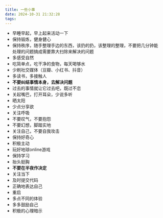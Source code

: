 ```yaml
---
title: 一些小事
date: 2024-10-31 21:32:28
tags:
---
```


- 早睡早起，早上起来活动一下
- 保持锻炼，健身健心
- 保持秩序，随手整理手边的东西，该扔的扔，该整理的整理，不要把几分钟能处理的问题搞成需要靠大扫除来解决的问题
- 多感受自然
- 吃简单点，吃干净的食物，每天喝够水
- 少刷社交媒体（豆瓣、小红书、抖音）
- 多读书，多接触人
- **不要纠结事情本身，去解决问题**
- 过去的事情就让它过去吧，既过不恋
- 关起嘴巴，打开耳朵，少说多听
- 晒太阳
- 少点分享欲
- 关注呼吸
- 不要叹气，不要抱怨
- 不要幻想，脚踏实地
- 关注自己，不要自我攻击
- 保持好奇心
- 积极主动
- 玩好地球online游戏
- 保持学习
- 抬头挺胸
- **不要在半夜作决定**
- 关注当下
- 及时提交代码
- 正确地表达自己
- 重启
- 多点不同的体验
- 多多鼓励自己
- 积极的心理暗示